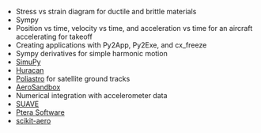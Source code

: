 * Stress vs strain diagram for ductile and brittle materials
* Sympy
* Position vs time, velocity vs time, and acceleration vs time for an aircraft accelerating for takeoff
* Creating applications with Py2App, Py2Exe, and cx_freeze
* Sympy derivatives for simple harmonic motion
* [SimuPy](https://simupy.readthedocs.io/en/latest/overview.html)
* [Huracan](https://github.com/alopezrivera/huracan)
* [Poliastro](https://docs.poliastro.space/en/stable/) for satellite ground tracks
* [AeroSandbox](https://github.com/peterdsharpe/AeroSandbox)
* Numerical integration with accelerometer data
* [SUAVE](https://suave.stanford.edu/index.html)
* [Ptera Software](https://github.com/camUrban/PteraSoftware)
* [scikit-aero](https://aeropython.github.io/scikit-aero/index.html)
